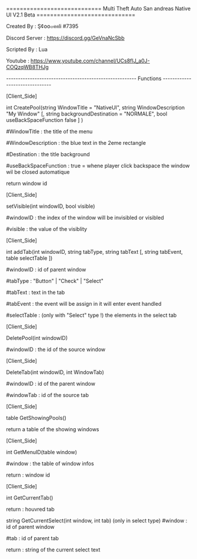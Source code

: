 ============================ Multi Theft Auto San andreas Native UI V2.1 Beta =============================

Created By : Ş¢໐໐๓คคli #7395

Discord Server : https://discord.gg/GeVnaNcSbb

Scripted By : Lua

Youtube : https://www.youtube.com/channel/UCs8fIJ_a0J-COQzqWB8THJg

------------------------------------------------------- Functions -------------------------------

[Client_Side]

int CreatePool(string WindowTitle = "NativeUI", string WindowDescription "My Window" [, string backgroundDestination = "NORMALE", bool useBackSpaceFunction false ] )

#WindowTitle : the title of the menu 

#WindowDescription : the blue text in the 2eme rectangle 

#Destination : the title background 

#useBackSpaceFunction : true = whene player click backspace the window wil be closed automatique

return window id 

[Client_Side]

setVisible(int windowID, bool visible)
 
#windowID : the index of the window will be invisibled or visibled

#visible : the value of the visiblity 

[Client_Side]

int addTab(int windowID, string tabType, string tabText [, string tabEvent, table selectTable ])

#windowID : id of parent window 

#tabType : "Button" | "Check" | "Select"

#tabText : text in the tab 

#tabEvent : the event will be assign in it will enter event handled 

#selectTable : (only with "Select" type !) the elements in the select tab 

[Client_Side]

DeletePool(int windowID)

#windowID : the id of the source window

[Client_Side]

DeleteTab(int windowID, int WindowTab)

#windowID : id of the parent window 

#windowTab : id of the source tab 

[Client_Side]

table GetShowingPools()

return a table of the showing windows 

[Client_Side]

int GetMenuID(table window)

#window : the table of window infos 

return : window id

[Client_Side]

int GetCurrentTab()

return : houvred tab 

string GetCurrentSelect(int window, int tab)
(only in select type)
#window : id of parent window

#tab : id of parent tab 

return : string of the current select text










